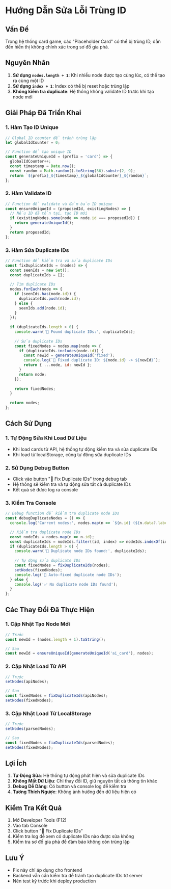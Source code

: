 # Hướng Dẫn Sửa Lỗi Trùng ID

## Vấn Đề
Trong hệ thống card game, các "Placeholder Card" có thể bị trùng ID, dẫn đến hiển thị không chính xác trong sơ đồ gia phả.

## Nguyên Nhân
1. **Sử dụng `nodes.length + 1`**: Khi nhiều node được tạo cùng lúc, có thể tạo ra cùng một ID
2. **Sử dụng `index + 1`**: Index có thể bị reset hoặc trùng lặp
3. **Không kiểm tra duplicate**: Hệ thống không validate ID trước khi tạo node mới

## Giải Pháp Đã Triển Khai

### 1. Hàm Tạo ID Unique
```javascript
// Global ID counter để tránh trùng lặp
let globalIdCounter = 0;

// Function để tạo unique ID
const generateUniqueId = (prefix = 'card') => {
  globalIdCounter++;
  const timestamp = Date.now();
  const random = Math.random().toString(36).substr(2, 9);
  return `${prefix}_${timestamp}_${globalIdCounter}_${random}`;
};
```

### 2. Hàm Validate ID
```javascript
// Function để validate và đảm bảo ID unique
const ensureUniqueId = (proposedId, existingNodes) => {
  // Nếu ID đã tồn tại, tạo ID mới
  if (existingNodes.some(node => node.id === proposedId)) {
    return generateUniqueId();
  }
  return proposedId;
};
```

### 3. Hàm Sửa Duplicate IDs
```javascript
// Function để kiểm tra và sửa duplicate IDs
const fixDuplicateIds = (nodes) => {
  const seenIds = new Set();
  const duplicateIds = [];
  
  // Tìm duplicate IDs
  nodes.forEach(node => {
    if (seenIds.has(node.id)) {
      duplicateIds.push(node.id);
    } else {
      seenIds.add(node.id);
    }
  });
  
  if (duplicateIds.length > 0) {
    console.warn('🔧 Found duplicate IDs:', duplicateIds);
    
    // Sửa duplicate IDs
    const fixedNodes = nodes.map(node => {
      if (duplicateIds.includes(node.id)) {
        const newId = generateUniqueId('fixed');
        console.log(`🔧 Fixed duplicate ID: ${node.id} -> ${newId}`);
        return { ...node, id: newId };
      }
      return node;
    });
    
    return fixedNodes;
  }
  
  return nodes;
};
```

## Cách Sử Dụng

### 1. Tự Động Sửa Khi Load Dữ Liệu
- Khi load cards từ API, hệ thống tự động kiểm tra và sửa duplicate IDs
- Khi load từ localStorage, cũng tự động sửa duplicate IDs

### 2. Sử Dụng Debug Button
- Click vào button "🔧 Fix Duplicate IDs" trong debug tab
- Hệ thống sẽ kiểm tra và tự động sửa tất cả duplicate IDs
- Kết quả sẽ được log ra console

### 3. Kiểm Tra Console
```javascript
// Debug function để kiểm tra duplicate node IDs
const debugDuplicateNodes = () => {
  console.log('Current nodes:', nodes.map(n => `${n.id} (${n.data?.label || 'Unknown'})`));

  // Kiểm tra duplicate node IDs
  const nodeIds = nodes.map(n => n.id);
  const duplicateIds = nodeIds.filter((id, index) => nodeIds.indexOf(id) !== index);
  if (duplicateIds.length > 0) {
    console.warn('🔧 Duplicate node IDs found:', duplicateIds);
    
    // Tự động sửa duplicate IDs
    const fixedNodes = fixDuplicateIds(nodes);
    setNodes(fixedNodes);
    console.log('🔧 Auto-fixed duplicate node IDs');
  } else {
    console.log('✅ No duplicate node IDs found');
  }
};
```

## Các Thay Đổi Đã Thực Hiện

### 1. Cập Nhật Tạo Node Mới
```javascript
// Trước
const newId = (nodes.length + 1).toString();

// Sau
const newId = ensureUniqueId(generateUniqueId('ai_card'), nodes);
```

### 2. Cập Nhật Load Từ API
```javascript
// Trước
setNodes(apiNodes);

// Sau
const fixedNodes = fixDuplicateIds(apiNodes);
setNodes(fixedNodes);
```

### 3. Cập Nhật Load Từ LocalStorage
```javascript
// Trước
setNodes(parsedNodes);

// Sau
const fixedNodes = fixDuplicateIds(parsedNodes);
setNodes(fixedNodes);
```

## Lợi Ích

1. **Tự Động Sửa**: Hệ thống tự động phát hiện và sửa duplicate IDs
2. **Không Mất Dữ Liệu**: Chỉ thay đổi ID, giữ nguyên tất cả thông tin khác
3. **Debug Dễ Dàng**: Có button và console log để kiểm tra
4. **Tương Thích Ngược**: Không ảnh hưởng đến dữ liệu hiện có

## Kiểm Tra Kết Quả

1. Mở Developer Tools (F12)
2. Vào tab Console
3. Click button "🔧 Fix Duplicate IDs"
4. Kiểm tra log để xem có duplicate IDs nào được sửa không
5. Kiểm tra sơ đồ gia phả để đảm bảo không còn trùng lặp

## Lưu Ý

- Fix này chỉ áp dụng cho frontend
- Backend vẫn cần kiểm tra để tránh tạo duplicate IDs từ server
- Nên test kỹ trước khi deploy production


